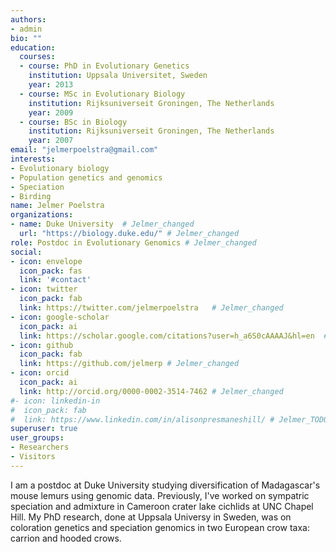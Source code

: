 ```yaml
---
authors:
- admin
bio: ""
education:
  courses:
  - course: PhD in Evolutionary Genetics
    institution: Uppsala Universitet, Sweden
    year: 2013
  - course: MSc in Evolutionary Biology
    institution: Rijksuniverseit Groningen, The Netherlands
    year: 2009
  - course: BSc in Biology
    institution: Rijksuniverseit Groningen, The Netherlands
    year: 2007
email: "jelmerpoelstra@gmail.com"
interests:
- Evolutionary biology
- Population genetics and genomics
- Speciation
- Birding
name: Jelmer Poelstra
organizations:
- name: Duke University  # Jelmer_changed
  url: "https://biology.duke.edu/" # Jelmer_changed
role: Postdoc in Evolutionary Genomics # Jelmer_changed
social:
- icon: envelope
  icon_pack: fas
  link: '#contact'
- icon: twitter
  icon_pack: fab
  link: https://twitter.com/jelmerpoelstra   # Jelmer_changed
- icon: google-scholar
  icon_pack: ai
  link: https://scholar.google.com/citations?user=h_a6S0cAAAAJ&hl=en  # Jelmer_changed
- icon: github
  icon_pack: fab
  link: https://github.com/jelmerp # Jelmer_changed
- icon: orcid
  icon_pack: ai
  link: http://orcid.org/0000-0002-3514-7462 # Jelmer_changed
#- icon: linkedin-in
#  icon_pack: fab
#  link: https://www.linkedin.com/in/alisonpresmaneshill/ # Jelmer_TODO
superuser: true
user_groups:
- Researchers
- Visitors
---
```


I am a postdoc at Duke University studying diversification of Madagascar's mouse lemurs using genomic data. Previously, I've worked on sympatric speciation and admixture in Cameroon crater lake cichlids at UNC Chapel Hill. My PhD research, done at Uppsala Universy in Sweden, was on coloration genetics and speciation genomics in two European crow taxa: carrion and hooded crows.

